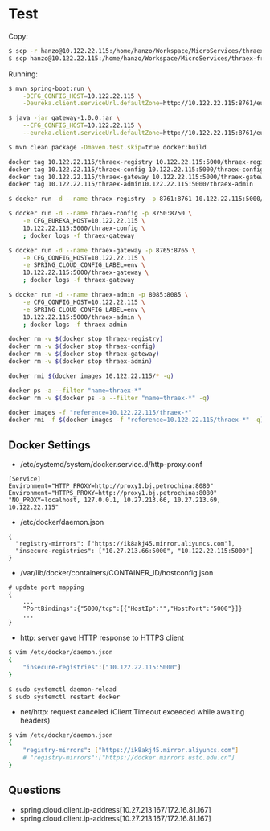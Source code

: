 # Test

Copy:
```sh
$ scp -r hanzo@10.122.22.115:/home/hanzo/Workspace/MicroServices/thraex-framework .
$ scp hanzo@10.122.22.115:/home/hanzo/Workspace/MicroServices/thraex-framework/thraex-gateway/target/gateway-1.0.0.jar .
```

Running:
```sh
$ mvn spring-boot:run \
	-DCFG_CONFIG_HOST=10.122.22.115 \
	-Deureka.client.serviceUrl.defaultZone=http://10.122.22.115:8761/eureka
```

```sh
$ java -jar gateway-1.0.0.jar \
	--CFG_CONFIG_HOST=10.122.22.115 \
	--eureka.client.serviceUrl.defaultZone=http://10.122.22.115:8761/eureka	
```



```sh
$ mvn clean package -Dmaven.test.skip=true docker:build
```

```sh
docker tag 10.122.22.115/thraex-registry 10.122.22.115:5000/thraex-registry
docker tag 10.122.22.115/thraex-config 10.122.22.115:5000/thraex-config
docker tag 10.122.22.115/thraex-gateway 10.122.22.115:5000/thraex-gateway
docker tag 10.122.22.115/thraex-admin10.122.22.115:5000/thraex-admin
```

```sh
$ docker run -d --name thraex-registry -p 8761:8761 10.122.22.115:5000/thraex-registry

$ docker run -d --name thraex-config -p 8750:8750 \
	-e CFG_EUREKA_HOST=10.122.22.115 \
	10.122.22.115:5000/thraex-config \
	; docker logs -f thraex-gateway

$ docker run -d --name thraex-gateway -p 8765:8765 \
	-e CFG_CONFIG_HOST=10.122.22.115 \
	-e SPRING_CLOUD_CONFIG_LABEL=env \
	10.122.22.115:5000/thraex-gateway \
	; docker logs -f thraex-gateway

$ docker run -d --name thraex-admin -p 8085:8085 \
	-e CFG_CONFIG_HOST=10.122.22.115 \
	-e SPRING_CLOUD_CONFIG_LABEL=env \
	10.122.22.115:5000/thraex-admin \
	; docker logs -f thraex-admin
```

```sh
docker rm -v $(docker stop thraex-registry)
docker rm -v $(docker stop thraex-config)
docker rm -v $(docker stop thraex-gateway)
docker rm -v $(docker stop thraex-admin)

docker rmi $(docker images 10.122.22.115/* -q)
```

```sh
docker ps -a --filter "name=thraex-*"
docker rm -v $(docker ps -a --filter "name=thraex-*" -q)
```

```sh
docker images -f "reference=10.122.22.115/thraex-*"
docker rmi -f $(docker images -f "reference=10.122.22.115/thraex-*" -q)
```

## Docker Settings

- /etc/systemd/system/docker.service.d/http-proxy.conf
```
[Service]
Environment="HTTP_PROXY=http://proxy1.bj.petrochina:8080"
Environment="HTTPS_PROXY=http://proxy1.bj.petrochina:8080" "NO_PROXY=localhost, 127.0.0.1, 10.27.213.66, 10.27.213.69, 10.122.22.115"
```

- /etc/docker/daemon.json
```
{
  "registry-mirrors": ["https://ik8akj45.mirror.aliyuncs.com"],
  "insecure-registries": ["10.27.213.66:5000", "10.122.22.115:5000"]
}
```

- /var/lib/docker/containers/CONTAINER_ID/hostconfig.json
```
# update port mapping
{
	...
	"PortBindings":{"5000/tcp":[{"HostIp":"","HostPort":"5000"}]}
	...
}
```

- http: server gave HTTP response to HTTPS client
```sh
$ vim /etc/docker/daemon.json
{ 
	"insecure-registries":["10.122.22.115:5000"] 
}

$ sudo systemctl daemon-reload
$ sudo systemctl restart docker
```

- net/http: request canceled (Client.Timeout exceeded while awaiting headers)
```sh
$ vim /etc/docker/daemon.json
{
	"registry-mirrors": ["https://ik8akj45.mirror.aliyuncs.com"]
    # "registry-mirrors":["https://docker.mirrors.ustc.edu.cn"]
}
```

## Questions

- spring.cloud.client.ip-address[10.27.213.167/172.16.81.167]
- spring.cloud.client.ip-address[10.27.213.167/172.16.81.167]
